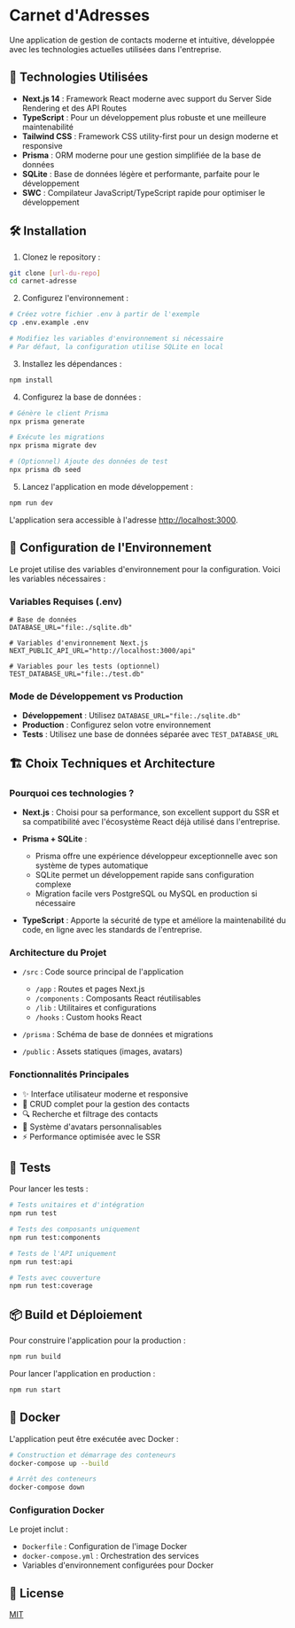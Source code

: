 # Carnet d'Adresses

Une application de gestion de contacts moderne et intuitive, développée avec les technologies actuelles utilisées dans l'entreprise.

## 🚀 Technologies Utilisées

- **Next.js 14** : Framework React moderne avec support du Server Side Rendering et des API Routes
- **TypeScript** : Pour un développement plus robuste et une meilleure maintenabilité
- **Tailwind CSS** : Framework CSS utility-first pour un design moderne et responsive
- **Prisma** : ORM moderne pour une gestion simplifiée de la base de données
- **SQLite** : Base de données légère et performante, parfaite pour le développement
- **SWC** : Compilateur JavaScript/TypeScript rapide pour optimiser le développement

## 🛠️ Installation

1. Clonez le repository :
```bash
git clone [url-du-repo]
cd carnet-adresse
```

2. Configurez l'environnement :
```bash
# Créez votre fichier .env à partir de l'exemple
cp .env.example .env

# Modifiez les variables d'environnement si nécessaire
# Par défaut, la configuration utilise SQLite en local
```

3. Installez les dépendances :
```bash
npm install
```

4. Configurez la base de données :
```bash
# Génère le client Prisma
npx prisma generate

# Exécute les migrations
npx prisma migrate dev

# (Optionnel) Ajoute des données de test
npx prisma db seed
```

5. Lancez l'application en mode développement :
```bash
npm run dev
```

L'application sera accessible à l'adresse [http://localhost:3000](http://localhost:3000).

## 🔧 Configuration de l'Environnement

Le projet utilise des variables d'environnement pour la configuration. Voici les variables nécessaires :

### Variables Requises (.env)

```env
# Base de données
DATABASE_URL="file:./sqlite.db"

# Variables d'environnement Next.js
NEXT_PUBLIC_API_URL="http://localhost:3000/api"

# Variables pour les tests (optionnel)
TEST_DATABASE_URL="file:./test.db"
```

### Mode de Développement vs Production

- **Développement** : Utilisez `DATABASE_URL="file:./sqlite.db"`
- **Production** : Configurez selon votre environnement
- **Tests** : Utilisez une base de données séparée avec `TEST_DATABASE_URL`

## 🏗️ Choix Techniques et Architecture

### Pourquoi ces technologies ?

- **Next.js** : Choisi pour sa performance, son excellent support du SSR et sa compatibilité avec l'écosystème React déjà utilisé dans l'entreprise.

- **Prisma + SQLite** :
  - Prisma offre une expérience développeur exceptionnelle avec son système de types automatique
  - SQLite permet un développement rapide sans configuration complexe
  - Migration facile vers PostgreSQL ou MySQL en production si nécessaire

- **TypeScript** : Apporte la sécurité de type et améliore la maintenabilité du code, en ligne avec les standards de l'entreprise.

### Architecture du Projet

- `/src` : Code source principal de l'application
  - `/app` : Routes et pages Next.js
  - `/components` : Composants React réutilisables
  - `/lib` : Utilitaires et configurations
  - `/hooks` : Custom hooks React

- `/prisma` : Schéma de base de données et migrations
- `/public` : Assets statiques (images, avatars)

### Fonctionnalités Principales

- ✨ Interface utilisateur moderne et responsive
- 📝 CRUD complet pour la gestion des contacts
- 🔍 Recherche et filtrage des contacts
- 🎨 Système d'avatars personnalisables
- ⚡ Performance optimisée avec le SSR

## 🧪 Tests

Pour lancer les tests :

```bash
# Tests unitaires et d'intégration
npm run test

# Tests des composants uniquement
npm run test:components

# Tests de l'API uniquement
npm run test:api

# Tests avec couverture
npm run test:coverage
```

## 📦 Build et Déploiement

Pour construire l'application pour la production :

```bash
npm run build
```

Pour lancer l'application en production :

```bash
npm run start
```

## 🐳 Docker

L'application peut être exécutée avec Docker :

```bash
# Construction et démarrage des conteneurs
docker-compose up --build

# Arrêt des conteneurs
docker-compose down
```

### Configuration Docker

Le projet inclut :
- `Dockerfile` : Configuration de l'image Docker
- `docker-compose.yml` : Orchestration des services
- Variables d'environnement configurées pour Docker

## 📝 License

[MIT](LICENSE)
